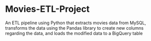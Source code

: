 # Movies-ETL-Project
An ETL pipeline using Python that extracts movies data from MySQL, transforms the data using the Pandas library to create new columns regarding the data, and loads the modified data to a BigQuery table
